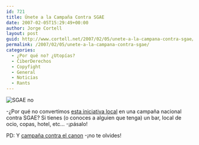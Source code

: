 ```yaml
---
id: 721
title: Únete a la Campaña Contra SGAE
date: 2007-02-05T15:29:49+00:00
author: Jorge Cortell
layout: post
guid: http://www.cortell.net/2007/02/05/unete-a-la-campana-contra-sgae/
permalink: /2007/02/05/unete-a-la-campana-contra-sgae/
categories:
  - ¿Por qué no? ¿Utopías?
  - CiberDerechos
  - Copyfight
  - General
  - Noticias
  - Rants
---
```

![SGAE no](http://bp3.blogger.com/_LSHGFcESB4Q/Ra0afaHT26I/AAAAAAAAAGk/blC64c7MgMQ/s320/P10500035.jpg "SGAE no")

-¿Por qué no convertimos <a target="_blank" title="SGAE no, gracias" href="http://elvisoesasi.blogspot.com/2007/01/los-locales-de-copas-de-la-comarca-se.html">esta iniciativa local</a> en una campaña nacional contra SGAE? Si tienes (o conoces a alguien que tenga) un bar, local de ocio, copas, hotel, etc&#8230; -¡pásalo!

PD: Y <a target="_blank" title="TodosContraElCanon" href="http://www.todoscontraelcanon.es/">campaña contra el canon</a> -¡no te olvides!
